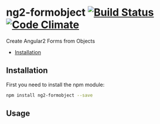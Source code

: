 
# ng2-formobject [![Build Status](https://travis-ci.org/haiko/ng2-formobject.svg?branch=master)](https://travis-ci.org/haiko/ng2-formobject) [![Code Climate](https://codeclimate.com/github/haiko/ng2-formobject/badges/gpa.svg)](https://codeclimate.com/github/haiko/ng2-formobject)
Create Angular2 Forms from Objects


* [Installation](#installation)

## Installation
First you need to install the npm module:
```sh
npm install ng2-formobject --save
```

## Usage


